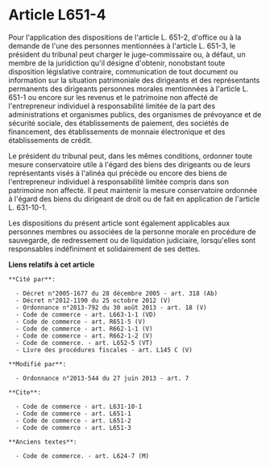 # Article L651-4

Pour l'application des dispositions de l'article L. 651-2, d'office ou à la demande de l'une des personnes mentionnées à
l'article L. 651-3, le président du tribunal peut charger le juge-commissaire ou, à défaut, un membre de la juridiction qu'il
désigne d'obtenir, nonobstant toute disposition législative contraire, communication de tout document ou information sur la
situation patrimoniale des dirigeants et des représentants permanents des dirigeants personnes morales mentionnées à
l'article L. 651-1 ou encore sur les revenus et le patrimoine non affecté de l'entrepreneur individuel à responsabilité
limitée de la part des administrations et organismes publics, des organismes de prévoyance et de sécurité sociale, des
établissements de paiement, des sociétés de financement, des établissements de monnaie électronique et des établissements de
crédit. 

Le président du tribunal peut, dans les mêmes conditions, ordonner toute mesure conservatoire utile à l'égard des biens des
dirigeants ou de leurs représentants visés à l'alinéa qui précède ou encore des biens de l'entrepreneur individuel à
responsabilité limitée compris dans son patrimoine non affecté. Il peut maintenir la mesure conservatoire ordonnée à l'égard
des biens du dirigeant de droit ou de fait en application de l'article L. 631-10-1. 

Les dispositions du présent article sont également applicables aux personnes membres ou associées de la personne morale en
procédure de sauvegarde, de redressement ou de liquidation judiciaire, lorsqu'elles sont responsables indéfiniment et
solidairement de ses dettes.

**Liens relatifs à cet article**

	**Cité par**:

	  - Décret n°2005-1677 du 28 décembre 2005 - art. 318 (Ab)
	  - Décret n°2012-1190 du 25 octobre 2012 (V)
	  - Ordonnance n°2013-792 du 30 août 2013 - art. 18 (V)
	  - Code de commerce - art. L663-1-1 (VD)
	  - Code de commerce - art. R651-5 (V)
	  - Code de commerce - art. R662-1-1 (V)
	  - Code de commerce - art. R662-1-2 (V)
	  - Code de commerce. - art. L652-5 (VT)
	  - Livre des procédures fiscales - art. L145 C (V)

	**Modifié par**:

	  - Ordonnance n°2013-544 du 27 juin 2013 - art. 7

	**Cite**:

	  - Code de commerce - art. L631-10-1
	  - Code de commerce - art. L651-1
	  - Code de commerce - art. L651-2
	  - Code de commerce - art. L651-3

	**Anciens textes**:

	  - Code de commerce. - art. L624-7 (M)
